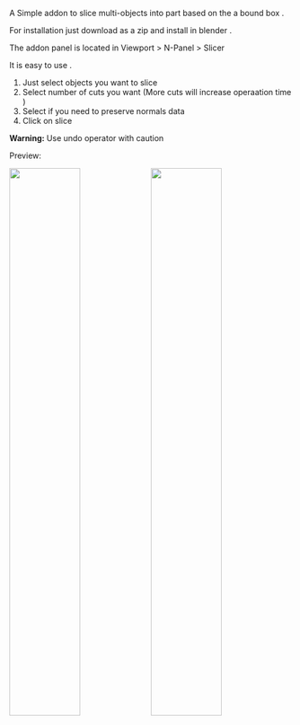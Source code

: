 <p>A Simple addon to slice multi-objects into part based on the a bound box .</p>
<p> For installation just download as a zip and install in blender .</p>
<p>The addon panel is located in Viewport &gt; N-Panel &gt; Slicer</p>
<p>It is easy to use . </p>
<ol>
<li>Just select objects you want to slice</li>
<li>Select number of cuts you want (More cuts will increase operaation time )</li>
<li>Select if you need to preserve normals data&nbsp;</li>
<li>Click on slice&nbsp;</li>
</ol>
<p><b>Warning:</b> Use undo operator with caution&nbsp;</p>
<p>Preview:</p>
<p><img src="https://markets-rails.s3.amazonaws.com/cache/de0f3e0ba3ff53d52abf77d420bd086a.png" style="max-width: 100%; width: 50%;"><img src="https://markets-rails.s3.amazonaws.com/cache/31ee0e1397cb93cafda5f83fbe267aed.png" style="max-width: 100%; width: 50%;"><br></p>
